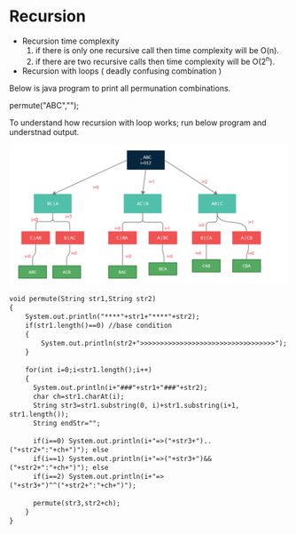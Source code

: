 # Recursion
* Recursion time complexity
	1. if there is only one recursive call then time complexity will be O(n).
	2. if there are two recursive calls then time complexity will be O(2<sup>n</sup>).
* Recursion with loops ( deadly confusing combination )

Below is java program to print all permunation combinations.

permute("ABC","");

To understand how recursion with loop works; run below program and understnad output.

![Recursion with loop image](./images/recursionAndLoop.png)

```
void permute(String str1,String str2)
{
	System.out.println("****"+str1+"****"+str2);
	if(str1.length()==0) //base condition
	{
		System.out.println(str2+">>>>>>>>>>>>>>>>>>>>>>>>>>>>>>>>>>");
	}
		
    for(int i=0;i<str1.length();i++)
    {
      System.out.println(i+"###"+str1+"###"+str2);
      char ch=str1.charAt(i);		
      String str3=str1.substring(0, i)+str1.substring(i+1, str1.length());
      String endStr="";

      if(i==0) System.out.println(i+"=>("+str3+")..("+str2+":"+ch+")"); else
      if(i==1) System.out.println(i+"=>("+str3+")&&("+str2+":"+ch+")"); else
      if(i==2) System.out.println(i+"=>("+str3+")^^("+str2+":"+ch+")");

      permute(str3,str2+ch);
    }
}
```
